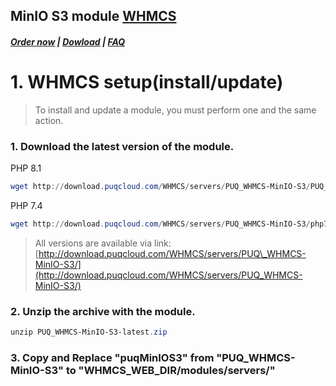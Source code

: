 ## MinIO S3 module **[WHMCS](https://puqcloud.com/link.php?id=77)**

#####  [Order now](https://puqcloud.com/index.php?rp=/store/whmcs-module-minio-s3) | [Dowload](https://download.puqcloud.com/WHMCS/servers/PUQ_WHMCS-MinIO-S3/) | [FAQ](https://faq.puqcloud.com/)

# 1. WHMCS setup(install/update)

>To install and update a module, you must perform one and the same action.

### 1. Download the latest version of the module.

PHP 8.1

```Powershell
wget http://download.puqcloud.com/WHMCS/servers/PUQ_WHMCS-MinIO-S3/PUQ_WHMCS-MinIO-S3-latest.zip
```

PHP 7.4

```Powershell
wget http://download.puqcloud.com/WHMCS/servers/PUQ_WHMCS-MinIO-S3/php74/PUQ_WHMCS-MinIO-S3-latest.zip
```

>All versions are available via link: [http://download.puqcloud.com/WHMCS/servers/PUQ\_WHMCS-MinIO-S3/](http://download.puqcloud.com/WHMCS/servers/PUQ_WHMCS-MinIO-S3/)

### 2. Unzip the archive with the module.

```Powershell
unzip PUQ_WHMCS-MinIO-S3-latest.zip
```

### 3. Copy and Replace "puqMinIOS3" from "PUQ\_WHMCS-MinIO-S3" to "WHMCS\_WEB\_DIR/modules/servers/"
